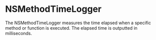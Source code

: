 NSMethodTimeLogger
==================

The NSMethodTimeLogger measures the time elapsed when a specific method or function is executed.  The elapsed time is outputted in milliseconds.
